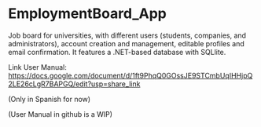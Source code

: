 # EmploymentBoard_App
Job board for universities, with different users (students, companies, and administrators), account creation and management, editable profiles and email confirmation. It features a .NET-based database with SQLlite.

Link User Manual: https://docs.google.com/document/d/1ft9PhqQ0GOssJE9STCmbUqIHHjpQ2LE26cLgR7BAPGQ/edit?usp=share_link

(Only in Spanish for now)

(User Manual in github is a WIP)

